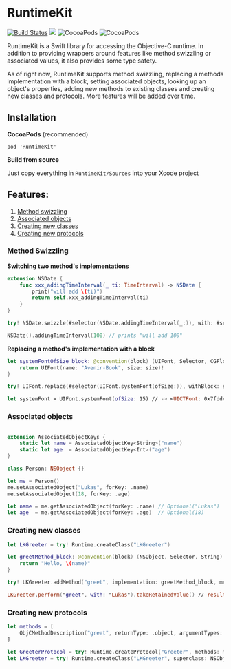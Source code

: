 # RuntimeKit

[![Build Status](https://travis-ci.org/lukaskollmer/RuntimeKit.svg?branch=master)](https://travis-ci.org/lukaskollmer/RuntimeKit)
![](https://img.shields.io/badge/Swift-3.1-orange.svg)
![CocoaPods](https://img.shields.io/cocoapods/v/RuntimeKit.svg)
![CocoaPods](https://img.shields.io/cocoapods/l/RuntimeKit.svg)

RuntimeKit is a Swift library for accessing the Objective-C runtime.
In addition to providing wrappers around features like method swizzling or associated values, it also provides some type safety.

As of right now, RuntimeKit supports method swizzling, replacing a methods implementation with a block, setting associated objects, looking up an object's properties, adding new methods to existing classes and creating new classes and protocols. More features will be added over time.


## Installation

**CocoaPods** (recommended)

```
pod 'RuntimeKit'
```

**Build from source**

Just copy everything in `RuntimeKit/Sources` into your Xcode project


## Features:
1. [Method swizzling](#method-swizzling)
2. [Associated objects](#associated-objects)
3. [Creating new classes](#creating-new-classes)
4. [Creating new protocols](#creating-new-protocols)


### Method Swizzling

**Switching two method's implementations**

```swift
extension NSDate {
    func xxx_addingTimeInterval(_ ti: TimeInterval) -> NSDate {
        print("will add \(ti)")
        return self.xxx_addingTimeInterval(ti)
    }   
}

try! NSDate.swizzle(#selector(NSDate.addingTimeInterval(_:)), with: #selector(NSDate.xxx_addingTimeInterval(_:)))

NSDate().addingTimeInterval(100) // prints "will add 100"
```

**Replacing a method's implementation with a block**

```swift
let systemFontOfSize_block: @convention(block) (UIFont, Selector, CGFloat) -> UIFont = { (self, sel, size) in
    return UIFont(name: "Avenir-Book", size: size)!
}

try! UIFont.replace(#selector(UIFont.systemFont(ofSize:)), withBlock: systemFontOfSize_block, methodType: .class)

let systemFont = UIFont.systemFont(ofSize: 15) // -> <UICTFont: 0x7fddc5703150> font-family: "Avenir-Book"; font-weight: normal; font-style: normal; font-size: 15.00pt>
```


### Associated objects

```swift

extension AssociatedObjectKeys {
    static let name = AssociatedObjectKey<String>("name")
    static let age  = AssociatedObjectKey<Int>("age")
}

class Person: NSObject {}

let me = Person()
me.setAssociatedObject("Lukas", forKey: .name)
me.setAssociatedObject(18, forKey: .age)

let name = me.getAssociatedObject(forKey: .name) // Optional("Lukas")
let age  = me.getAssociatedObject(forKey: .age)  // Optional(18)

```


### Creating new classes

```swift
let LKGreeter = try! Runtime.createClass("LKGreeter")

let greetMethod_block: @convention(block) (NSObject, Selector, String) -> String = { (_self, _sel, name) in
    return "Hello, \(name)"
}

try! LKGreeter.addMethod("greet", implementation: greetMethod_block, methodType: .class, returnType: .object, argumentTypes: [.object, .selector, .object])

LKGreeter.perform("greet", with: "Lukas").takeRetainedValue() // result: "Hello, Lukas"
```



### Creating new protocols

```swift
let methods = [
    ObjCMethodDescription("greet", returnType: .object, argumentTypes: [.object, .selector, .object], methodType: .class, isRequired: true)
]

let GreeterProtocol = try! Runtime.createProtocol("Greeter", methods: methods)
let LKGreeter = try! Runtime.createClass("LKGreeter", superclass: NSObject.self, protocols: [GreeterProtocol])
```
